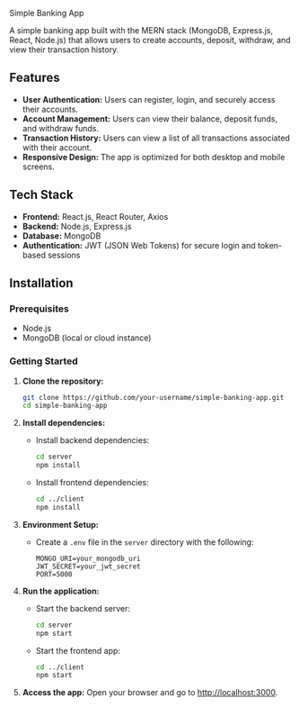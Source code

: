 Simple Banking App

A simple banking app built with the MERN stack (MongoDB, Express.js, React, Node.js) that allows users to create accounts, deposit, withdraw, and view their transaction history.

## Features

- **User Authentication:** Users can register, login, and securely access their accounts.
- **Account Management:** Users can view their balance, deposit funds, and withdraw funds.
- **Transaction History:** Users can view a list of all transactions associated with their account.
- **Responsive Design:** The app is optimized for both desktop and mobile screens.

## Tech Stack

- **Frontend:** React.js, React Router, Axios
- **Backend:** Node.js, Express.js
- **Database:** MongoDB
- **Authentication:** JWT (JSON Web Tokens) for secure login and token-based sessions

## Installation

### Prerequisites

- Node.js
- MongoDB (local or cloud instance)

### Getting Started

1. **Clone the repository:**
   ```bash
   git clone https://github.com/your-username/simple-banking-app.git
   cd simple-banking-app
   ```

2. **Install dependencies:**

   - Install backend dependencies:
     ```bash
     cd server
     npm install
     ```

   - Install frontend dependencies:
     ```bash
     cd ../client
     npm install
     ```

3. **Environment Setup:**

   - Create a `.env` file in the `server` directory with the following:
     ```
     MONGO_URI=your_mongodb_uri
     JWT_SECRET=your_jwt_secret
     PORT=5000
     ```

4. **Run the application:**

   - Start the backend server:
     ```bash
     cd server
     npm start
     ```

   - Start the frontend app:
     ```bash
     cd ../client
     npm start
     ```

5. **Access the app:**
   Open your browser and go to [http://localhost:3000](http://localhost:3000).

